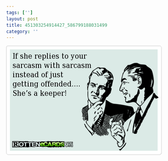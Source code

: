 ```yaml
---
tags: ['']
layout: post
title: 451303254914427_586799188031499
category: ''
---
```

![451303254914427_586799188031499](/uploads/2013-6-26-451303254914427_586799188031499.jpg)
